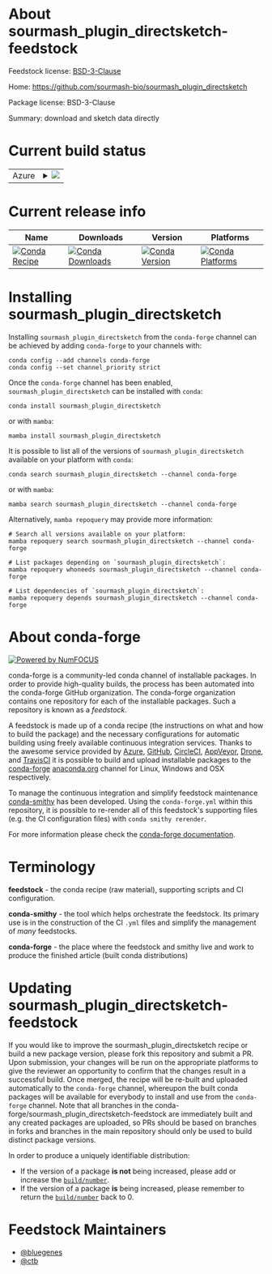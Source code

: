 About sourmash_plugin_directsketch-feedstock
============================================

Feedstock license: [BSD-3-Clause](https://github.com/conda-forge/sourmash_plugin_directsketch-feedstock/blob/main/LICENSE.txt)

Home: https://github.com/sourmash-bio/sourmash_plugin_directsketch

Package license: BSD-3-Clause

Summary: download and sketch data directly

Current build status
====================


<table>
    
  <tr>
    <td>Azure</td>
    <td>
      <details>
        <summary>
          <a href="https://dev.azure.com/conda-forge/feedstock-builds/_build/latest?definitionId=22531&branchName=main">
            <img src="https://dev.azure.com/conda-forge/feedstock-builds/_apis/build/status/sourmash_plugin_directsketch-feedstock?branchName=main">
          </a>
        </summary>
        <table>
          <thead><tr><th>Variant</th><th>Status</th></tr></thead>
          <tbody><tr>
              <td>linux_64_python3.10.____cpython</td>
              <td>
                <a href="https://dev.azure.com/conda-forge/feedstock-builds/_build/latest?definitionId=22531&branchName=main">
                  <img src="https://dev.azure.com/conda-forge/feedstock-builds/_apis/build/status/sourmash_plugin_directsketch-feedstock?branchName=main&jobName=linux&configuration=linux%20linux_64_python3.10.____cpython" alt="variant">
                </a>
              </td>
            </tr><tr>
              <td>linux_64_python3.11.____cpython</td>
              <td>
                <a href="https://dev.azure.com/conda-forge/feedstock-builds/_build/latest?definitionId=22531&branchName=main">
                  <img src="https://dev.azure.com/conda-forge/feedstock-builds/_apis/build/status/sourmash_plugin_directsketch-feedstock?branchName=main&jobName=linux&configuration=linux%20linux_64_python3.11.____cpython" alt="variant">
                </a>
              </td>
            </tr><tr>
              <td>linux_64_python3.12.____cpython</td>
              <td>
                <a href="https://dev.azure.com/conda-forge/feedstock-builds/_build/latest?definitionId=22531&branchName=main">
                  <img src="https://dev.azure.com/conda-forge/feedstock-builds/_apis/build/status/sourmash_plugin_directsketch-feedstock?branchName=main&jobName=linux&configuration=linux%20linux_64_python3.12.____cpython" alt="variant">
                </a>
              </td>
            </tr><tr>
              <td>linux_64_python3.13.____cp313</td>
              <td>
                <a href="https://dev.azure.com/conda-forge/feedstock-builds/_build/latest?definitionId=22531&branchName=main">
                  <img src="https://dev.azure.com/conda-forge/feedstock-builds/_apis/build/status/sourmash_plugin_directsketch-feedstock?branchName=main&jobName=linux&configuration=linux%20linux_64_python3.13.____cp313" alt="variant">
                </a>
              </td>
            </tr><tr>
              <td>linux_64_python3.14.____cp314</td>
              <td>
                <a href="https://dev.azure.com/conda-forge/feedstock-builds/_build/latest?definitionId=22531&branchName=main">
                  <img src="https://dev.azure.com/conda-forge/feedstock-builds/_apis/build/status/sourmash_plugin_directsketch-feedstock?branchName=main&jobName=linux&configuration=linux%20linux_64_python3.14.____cp314" alt="variant">
                </a>
              </td>
            </tr><tr>
              <td>linux_aarch64_python3.10.____cpython</td>
              <td>
                <a href="https://dev.azure.com/conda-forge/feedstock-builds/_build/latest?definitionId=22531&branchName=main">
                  <img src="https://dev.azure.com/conda-forge/feedstock-builds/_apis/build/status/sourmash_plugin_directsketch-feedstock?branchName=main&jobName=linux&configuration=linux%20linux_aarch64_python3.10.____cpython" alt="variant">
                </a>
              </td>
            </tr><tr>
              <td>linux_aarch64_python3.11.____cpython</td>
              <td>
                <a href="https://dev.azure.com/conda-forge/feedstock-builds/_build/latest?definitionId=22531&branchName=main">
                  <img src="https://dev.azure.com/conda-forge/feedstock-builds/_apis/build/status/sourmash_plugin_directsketch-feedstock?branchName=main&jobName=linux&configuration=linux%20linux_aarch64_python3.11.____cpython" alt="variant">
                </a>
              </td>
            </tr><tr>
              <td>linux_aarch64_python3.12.____cpython</td>
              <td>
                <a href="https://dev.azure.com/conda-forge/feedstock-builds/_build/latest?definitionId=22531&branchName=main">
                  <img src="https://dev.azure.com/conda-forge/feedstock-builds/_apis/build/status/sourmash_plugin_directsketch-feedstock?branchName=main&jobName=linux&configuration=linux%20linux_aarch64_python3.12.____cpython" alt="variant">
                </a>
              </td>
            </tr><tr>
              <td>linux_aarch64_python3.13.____cp313</td>
              <td>
                <a href="https://dev.azure.com/conda-forge/feedstock-builds/_build/latest?definitionId=22531&branchName=main">
                  <img src="https://dev.azure.com/conda-forge/feedstock-builds/_apis/build/status/sourmash_plugin_directsketch-feedstock?branchName=main&jobName=linux&configuration=linux%20linux_aarch64_python3.13.____cp313" alt="variant">
                </a>
              </td>
            </tr><tr>
              <td>linux_aarch64_python3.14.____cp314</td>
              <td>
                <a href="https://dev.azure.com/conda-forge/feedstock-builds/_build/latest?definitionId=22531&branchName=main">
                  <img src="https://dev.azure.com/conda-forge/feedstock-builds/_apis/build/status/sourmash_plugin_directsketch-feedstock?branchName=main&jobName=linux&configuration=linux%20linux_aarch64_python3.14.____cp314" alt="variant">
                </a>
              </td>
            </tr><tr>
              <td>osx_64_python3.10.____cpython</td>
              <td>
                <a href="https://dev.azure.com/conda-forge/feedstock-builds/_build/latest?definitionId=22531&branchName=main">
                  <img src="https://dev.azure.com/conda-forge/feedstock-builds/_apis/build/status/sourmash_plugin_directsketch-feedstock?branchName=main&jobName=osx&configuration=osx%20osx_64_python3.10.____cpython" alt="variant">
                </a>
              </td>
            </tr><tr>
              <td>osx_64_python3.11.____cpython</td>
              <td>
                <a href="https://dev.azure.com/conda-forge/feedstock-builds/_build/latest?definitionId=22531&branchName=main">
                  <img src="https://dev.azure.com/conda-forge/feedstock-builds/_apis/build/status/sourmash_plugin_directsketch-feedstock?branchName=main&jobName=osx&configuration=osx%20osx_64_python3.11.____cpython" alt="variant">
                </a>
              </td>
            </tr><tr>
              <td>osx_64_python3.12.____cpython</td>
              <td>
                <a href="https://dev.azure.com/conda-forge/feedstock-builds/_build/latest?definitionId=22531&branchName=main">
                  <img src="https://dev.azure.com/conda-forge/feedstock-builds/_apis/build/status/sourmash_plugin_directsketch-feedstock?branchName=main&jobName=osx&configuration=osx%20osx_64_python3.12.____cpython" alt="variant">
                </a>
              </td>
            </tr><tr>
              <td>osx_64_python3.13.____cp313</td>
              <td>
                <a href="https://dev.azure.com/conda-forge/feedstock-builds/_build/latest?definitionId=22531&branchName=main">
                  <img src="https://dev.azure.com/conda-forge/feedstock-builds/_apis/build/status/sourmash_plugin_directsketch-feedstock?branchName=main&jobName=osx&configuration=osx%20osx_64_python3.13.____cp313" alt="variant">
                </a>
              </td>
            </tr><tr>
              <td>osx_64_python3.14.____cp314</td>
              <td>
                <a href="https://dev.azure.com/conda-forge/feedstock-builds/_build/latest?definitionId=22531&branchName=main">
                  <img src="https://dev.azure.com/conda-forge/feedstock-builds/_apis/build/status/sourmash_plugin_directsketch-feedstock?branchName=main&jobName=osx&configuration=osx%20osx_64_python3.14.____cp314" alt="variant">
                </a>
              </td>
            </tr><tr>
              <td>osx_arm64_python3.10.____cpython</td>
              <td>
                <a href="https://dev.azure.com/conda-forge/feedstock-builds/_build/latest?definitionId=22531&branchName=main">
                  <img src="https://dev.azure.com/conda-forge/feedstock-builds/_apis/build/status/sourmash_plugin_directsketch-feedstock?branchName=main&jobName=osx&configuration=osx%20osx_arm64_python3.10.____cpython" alt="variant">
                </a>
              </td>
            </tr><tr>
              <td>osx_arm64_python3.11.____cpython</td>
              <td>
                <a href="https://dev.azure.com/conda-forge/feedstock-builds/_build/latest?definitionId=22531&branchName=main">
                  <img src="https://dev.azure.com/conda-forge/feedstock-builds/_apis/build/status/sourmash_plugin_directsketch-feedstock?branchName=main&jobName=osx&configuration=osx%20osx_arm64_python3.11.____cpython" alt="variant">
                </a>
              </td>
            </tr><tr>
              <td>osx_arm64_python3.12.____cpython</td>
              <td>
                <a href="https://dev.azure.com/conda-forge/feedstock-builds/_build/latest?definitionId=22531&branchName=main">
                  <img src="https://dev.azure.com/conda-forge/feedstock-builds/_apis/build/status/sourmash_plugin_directsketch-feedstock?branchName=main&jobName=osx&configuration=osx%20osx_arm64_python3.12.____cpython" alt="variant">
                </a>
              </td>
            </tr><tr>
              <td>osx_arm64_python3.13.____cp313</td>
              <td>
                <a href="https://dev.azure.com/conda-forge/feedstock-builds/_build/latest?definitionId=22531&branchName=main">
                  <img src="https://dev.azure.com/conda-forge/feedstock-builds/_apis/build/status/sourmash_plugin_directsketch-feedstock?branchName=main&jobName=osx&configuration=osx%20osx_arm64_python3.13.____cp313" alt="variant">
                </a>
              </td>
            </tr><tr>
              <td>osx_arm64_python3.14.____cp314</td>
              <td>
                <a href="https://dev.azure.com/conda-forge/feedstock-builds/_build/latest?definitionId=22531&branchName=main">
                  <img src="https://dev.azure.com/conda-forge/feedstock-builds/_apis/build/status/sourmash_plugin_directsketch-feedstock?branchName=main&jobName=osx&configuration=osx%20osx_arm64_python3.14.____cp314" alt="variant">
                </a>
              </td>
            </tr>
          </tbody>
        </table>
      </details>
    </td>
  </tr>
</table>

Current release info
====================

| Name | Downloads | Version | Platforms |
| --- | --- | --- | --- |
| [![Conda Recipe](https://img.shields.io/badge/recipe-sourmash__plugin__directsketch-green.svg)](https://anaconda.org/conda-forge/sourmash_plugin_directsketch) | [![Conda Downloads](https://img.shields.io/conda/dn/conda-forge/sourmash_plugin_directsketch.svg)](https://anaconda.org/conda-forge/sourmash_plugin_directsketch) | [![Conda Version](https://img.shields.io/conda/vn/conda-forge/sourmash_plugin_directsketch.svg)](https://anaconda.org/conda-forge/sourmash_plugin_directsketch) | [![Conda Platforms](https://img.shields.io/conda/pn/conda-forge/sourmash_plugin_directsketch.svg)](https://anaconda.org/conda-forge/sourmash_plugin_directsketch) |

Installing sourmash_plugin_directsketch
=======================================

Installing `sourmash_plugin_directsketch` from the `conda-forge` channel can be achieved by adding `conda-forge` to your channels with:

```
conda config --add channels conda-forge
conda config --set channel_priority strict
```

Once the `conda-forge` channel has been enabled, `sourmash_plugin_directsketch` can be installed with `conda`:

```
conda install sourmash_plugin_directsketch
```

or with `mamba`:

```
mamba install sourmash_plugin_directsketch
```

It is possible to list all of the versions of `sourmash_plugin_directsketch` available on your platform with `conda`:

```
conda search sourmash_plugin_directsketch --channel conda-forge
```

or with `mamba`:

```
mamba search sourmash_plugin_directsketch --channel conda-forge
```

Alternatively, `mamba repoquery` may provide more information:

```
# Search all versions available on your platform:
mamba repoquery search sourmash_plugin_directsketch --channel conda-forge

# List packages depending on `sourmash_plugin_directsketch`:
mamba repoquery whoneeds sourmash_plugin_directsketch --channel conda-forge

# List dependencies of `sourmash_plugin_directsketch`:
mamba repoquery depends sourmash_plugin_directsketch --channel conda-forge
```


About conda-forge
=================

[![Powered by
NumFOCUS](https://img.shields.io/badge/powered%20by-NumFOCUS-orange.svg?style=flat&colorA=E1523D&colorB=007D8A)](https://numfocus.org)

conda-forge is a community-led conda channel of installable packages.
In order to provide high-quality builds, the process has been automated into the
conda-forge GitHub organization. The conda-forge organization contains one repository
for each of the installable packages. Such a repository is known as a *feedstock*.

A feedstock is made up of a conda recipe (the instructions on what and how to build
the package) and the necessary configurations for automatic building using freely
available continuous integration services. Thanks to the awesome service provided by
[Azure](https://azure.microsoft.com/en-us/services/devops/), [GitHub](https://github.com/),
[CircleCI](https://circleci.com/), [AppVeyor](https://www.appveyor.com/),
[Drone](https://cloud.drone.io/welcome), and [TravisCI](https://travis-ci.com/)
it is possible to build and upload installable packages to the
[conda-forge](https://anaconda.org/conda-forge) [anaconda.org](https://anaconda.org/)
channel for Linux, Windows and OSX respectively.

To manage the continuous integration and simplify feedstock maintenance
[conda-smithy](https://github.com/conda-forge/conda-smithy) has been developed.
Using the ``conda-forge.yml`` within this repository, it is possible to re-render all of
this feedstock's supporting files (e.g. the CI configuration files) with ``conda smithy rerender``.

For more information please check the [conda-forge documentation](https://conda-forge.org/docs/).

Terminology
===========

**feedstock** - the conda recipe (raw material), supporting scripts and CI configuration.

**conda-smithy** - the tool which helps orchestrate the feedstock.
                   Its primary use is in the construction of the CI ``.yml`` files
                   and simplify the management of *many* feedstocks.

**conda-forge** - the place where the feedstock and smithy live and work to
                  produce the finished article (built conda distributions)


Updating sourmash_plugin_directsketch-feedstock
===============================================

If you would like to improve the sourmash_plugin_directsketch recipe or build a new
package version, please fork this repository and submit a PR. Upon submission,
your changes will be run on the appropriate platforms to give the reviewer an
opportunity to confirm that the changes result in a successful build. Once
merged, the recipe will be re-built and uploaded automatically to the
`conda-forge` channel, whereupon the built conda packages will be available for
everybody to install and use from the `conda-forge` channel.
Note that all branches in the conda-forge/sourmash_plugin_directsketch-feedstock are
immediately built and any created packages are uploaded, so PRs should be based
on branches in forks and branches in the main repository should only be used to
build distinct package versions.

In order to produce a uniquely identifiable distribution:
 * If the version of a package **is not** being increased, please add or increase
   the [``build/number``](https://docs.conda.io/projects/conda-build/en/latest/resources/define-metadata.html#build-number-and-string).
 * If the version of a package **is** being increased, please remember to return
   the [``build/number``](https://docs.conda.io/projects/conda-build/en/latest/resources/define-metadata.html#build-number-and-string)
   back to 0.

Feedstock Maintainers
=====================

* [@bluegenes](https://github.com/bluegenes/)
* [@ctb](https://github.com/ctb/)

